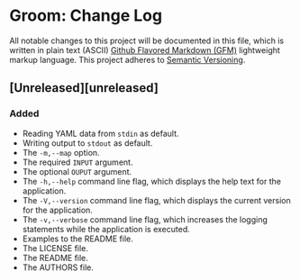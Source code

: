 # Groom: Change Log

All notable changes to this project will be documented in this file, which is written in plain text (ASCII) [Github Flavored Markdown (GFM)](https://help.github.com/articles/github-flavored-markdown/) lightweight markup language. This project adheres to [Semantic Versioning](http://semver.org).

## [Unreleased][unreleased]

### Added 

- Reading YAML data from `stdin` as default.
- Writing output to `stdout` as default.
- The `-m,--map` option.
- The required `INPUT` argument.
- The optional `OUPUT` argument.
- The `-h,--help` command line flag, which displays the help text for the application.
- The `-V,--version` command line flag, which displays the current version for the application.
- The `-v,--verbose` command line flag, which increases the logging statements while the application is executed.
- Examples to the README file.
- The LICENSE file.
- The README file.
- The AUTHORS file.

